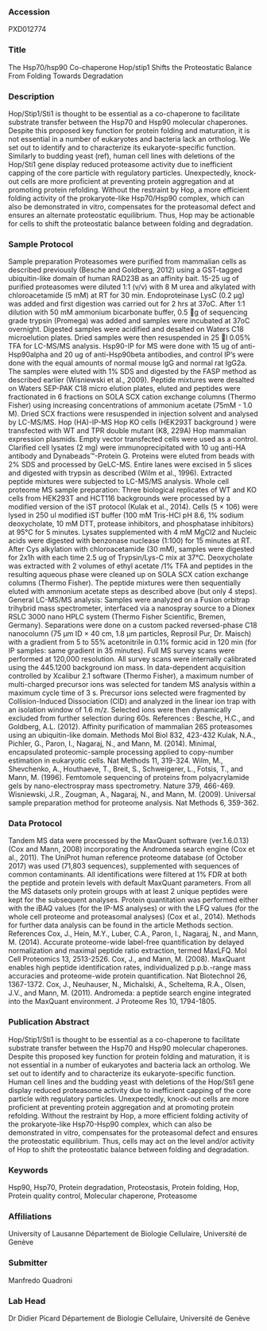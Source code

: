 ### Accession
PXD012774

### Title
The Hsp70/hsp90 Co-chaperone Hop/stip1 Shifts the Proteostatic Balance From Folding Towards Degradation

### Description
Hop/Stip1/Sti1 is thought to be essential as a co-chaperone to facilitate substrate transfer between the Hsp70 and Hsp90 molecular chaperones. Despite this proposed key function for protein folding and maturation, it is not essential in a number of eukaryotes and bacteria lack an ortholog. We set out to identify and to characterize its eukaryote-specific function. Similarly to budding yeast (ref), human cell lines with deletions of the Hop/Sti1 gene display reduced proteasome activity due to inefficient capping of the core particle with regulatory particles. Unexpectedly, knock-out cells are more proficient at preventing protein aggregation and at promoting protein refolding. Without the restraint by Hop, a more efficient folding activity of the prokaryote-like Hsp70/Hsp90 complex, which can also be demonstrated in vitro, compensates for the proteasomal defect and ensures an alternate proteostatic equilibrium. Thus, Hop may be actionable  for cells to shift the proteostatic balance between folding and degradation.

### Sample Protocol
Sample preparation  Proteasomes were purified from mammalian cells as described previously (Besche and Goldberg, 2012) using a GST-tagged ubiquitin-like domain of human RAD23B as an affinity bait. 15-25 ug of purified proteasomes were diluted 1:1 (v/v) with 8 M urea and alkylated with chloroacetamide (5 mM) at RT for 30 min. Endoproteinase LysC (0.2 µg) was added  and first digestion was carried out for 2 hrs at 37oC. After 1:1 dilution with 50 mM ammonium bicarbonate buffer, 0.5 g of sequencing grade trypsin (Promega) was added and samples were incubated at 37oC overnight. Digested samples were acidified  and desalted on Waters C18 microelution plates. Dried samples were then resuspended in 25 l 0.05% TFA for LC-MS/MS analysis.   Hsp90-IP for MS were done with 15 ug of anti-Hsp90alpha  and 20 ug of anti-Hsp90beta antibodies, and control IP’s were done with the equal amounts of normal mouse IgG and normal rat IgG2a. The samples were eluted with 1% SDS and digested by the FASP method as described earlier (Wisniewski et al., 2009). Peptide mixtures were desalted on Waters SEP-PAK C18 micro elution plates, eluted  and peptides were fractionated  in 6 fractions on SOLA SCX cation exchange columns (Thermo Fisher) using increasing concentrations of ammonium acetate (75mM - 1.0 M). Dried SCX fractions were resuspended in injection solvent and analysed by LC-MS/MS. Hop (HA)-IP-MS  Hop KO cells (HEK293T background ) were transfected with WT and TPR double mutant (K8, 229A) Hop mammalian expression plasmids. Empty vector transfected cells were used as a control. Clarified cell lysates (2 mg) were immunoprecipitated with 10 ug anti-HA antibody and Dynabeads™-Protein G. Proteins were eluted from beads with 2% SDS and processed by GeLC-MS. Entire lanes were excised in 5 slices and digested with trypsin as described (Wilm et al., 1996). Extracted peptide mixtures were subjected to LC-MS/MS analysis. Whole cell proteome MS sample preparation: Three biological replicates of WT and KO cells from HEK293T and HCT116 backgrounds were processed by a modified version of the iST protocol (Kulak et al., 2014). Cells (5 × 106) were lysed in 250 ul modified iST buffer (100 mM Tris-HCl pH 8.6, 1% sodium deoxycholate, 10 mM DTT, protease inhibitors, and phosphatase inhibitors) at 95°C for 5 minutes. Lysates supplemented with 4 mM MgCl2 and Nucleic acids were digested with benzonase nuclease (1:100)  for 15 minutes at RT. After Cys alkylation with chloroacetamide (30 mM), samples were  digested for 2x1h with each time 2.5 ug of Trypsin/Lys-C mix at 37°C. Deoxycholate was extracted with 2 volumes of ethyl acetate /1% TFA and peptides in the resulting aqueous phase were cleaned up on SOLA SCX cation exchange columns (Thermo Fisher). The peptide mixtures were then sequentially eluted with ammonium acetate steps as described above (but only 4 steps).   General LC-MS/MS analysis: Samples were analyzed on a Fusion orbitrap trihybrid mass spectrometer, interfaced via a nanospray source to a Dionex RSLC 3000 nano HPLC system (Thermo Fisher Scientific, Bremen, Germany). Separations were done on  a custom packed reversed-phase C18 nanocolumn (75 μm ID × 40 cm, 1.8 μm particles, Reprosil Pur, Dr. Maisch) with a gradient from 5 to 55% acetonitrile in 0.1% formic acid in 120 min (for IP samples: same gradient in 35 minutes). Full MS survey scans were performed at 120,000 resolution. All survey scans were internally calibrated using the 445.1200 background ion mass. In data-dependent acquisition controlled by Xcalibur 2.1 software (Thermo Fisher), a maximum number of multi-charged precursor ions was selected for tandem MS analysis within a maximum cycle time of 3 s. Precursor ions selected were fragmented by Collision-Induced Dissociation (CID) and analyzed in the linear ion trap with an isolation window of 1.6 m/z. Selected ions were then dynamically excluded from further selection during 60s. References :  Besche, H.C., and Goldberg, A.L. (2012). Affinity purification of mammalian 26S proteasomes using an ubiquitin-like domain. Methods Mol Biol 832, 423-432 Kulak, N.A., Pichler, G., Paron, I., Nagaraj, N., and Mann, M. (2014). Minimal, encapsulated proteomic-sample processing applied to copy-number estimation in eukaryotic cells. Nat Methods 11, 319-324.   Wilm, M., Shevchenko, A., Houthaeve, T., Breit, S., Schweigerer, L., Fotsis, T., and Mann, M. (1996). Femtomole sequencing of proteins from polyacrylamide gels by nano-electrospray mass spectrometry. Nature 379, 466-469. Wisniewski, J.R., Zougman, A., Nagaraj, N., and Mann, M. (2009). Universal sample preparation method for proteome analysis. Nat Methods 6, 359-362.

### Data Protocol
Tandem MS data were processed by the MaxQuant software (ver.1.6.0.13) (Cox and Mann, 2008) incorporating the Andromeda search engine (Cox et al., 2011). The UniProt human reference proteome database (of October 2017) was used (71,803 sequences), supplemented with sequences of common contaminants. All identifications were filtered at 1% FDR at both the peptide and protein levels with default MaxQuant parameters. From all the MS datasets only protein groups with at least 2 unique peptides were kept for the subsequent analyses. Protein quantitation was performed either with the iBAQ values (for the IP-MS analyses) or with the LFQ values (for the whole cell proteome and proteasomal analyses) (Cox et al., 2014). Methods for further data analysis can be found in the article Methods section.   References Cox, J., Hein, M.Y., Luber, C.A., Paron, I., Nagaraj, N., and Mann, M. (2014). Accurate proteome-wide label-free quantification by delayed normalization and maximal peptide ratio extraction, termed MaxLFQ. Mol Cell Proteomics 13, 2513-2526. Cox, J., and Mann, M. (2008). MaxQuant enables high peptide identification rates, individualized p.p.b.-range mass accuracies and proteome-wide protein quantification. Nat Biotechnol 26, 1367-1372. Cox, J., Neuhauser, N., Michalski, A., Scheltema, R.A., Olsen, J.V., and Mann, M. (2011). Andromeda: a peptide search engine integrated into the MaxQuant environment. J Proteome Res 10, 1794-1805.

### Publication Abstract
Hop/Stip1/Sti1 is thought to be essential as a co-chaperone to facilitate substrate transfer between the Hsp70 and Hsp90 molecular chaperones. Despite this proposed key function for protein folding and maturation, it is not essential in a number of eukaryotes and bacteria lack an ortholog. We set out to identify and to characterize its eukaryote-specific function. Human cell lines and the budding yeast with deletions of the Hop/Sti1 gene display reduced proteasome activity due to inefficient capping of the core particle with regulatory particles. Unexpectedly, knock-out cells are more proficient at preventing protein aggregation and at promoting protein refolding. Without the restraint by Hop, a more efficient folding activity of the prokaryote-like Hsp70-Hsp90 complex, which can also be demonstrated in vitro, compensates for the proteasomal defect and ensures the proteostatic equilibrium. Thus, cells may act on the level and/or activity of Hop to shift the proteostatic balance between folding and degradation.

### Keywords
Hsp90, Hsp70, Protein degradation, Proteostasis, Protein folding, Hop, Protein quality control, Molecular chaperone, Proteasome

### Affiliations
University of Lausanne
Département de Biologie Cellulaire, Université de Genève

### Submitter
Manfredo Quadroni

### Lab Head
Dr Didier Picard
Département de Biologie Cellulaire, Université de Genève



